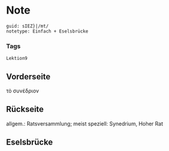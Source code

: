 # Note
```
guid: sIEZ}|/mt/
notetype: Einfach + Eselsbrücke
```

### Tags
```
Lektion9
```

## Vorderseite
τὸ συνέδριον

## Rückseite
allgem.: Ratsversammlung; 
meist speziell: Synedrium, Hoher Rat

## Eselsbrücke

